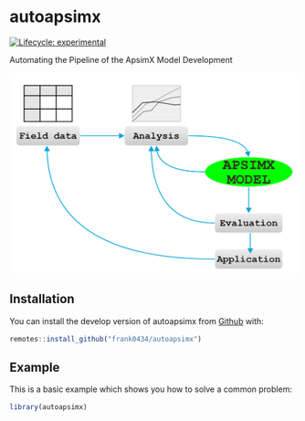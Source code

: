 # autoapsimx

<!-- badges: start -->
[![Lifecycle: experimental](https://img.shields.io/badge/lifecycle-experimental-orange.svg)](https://www.tidyverse.org/lifecycle/#experimental)
<!-- badges: end -->


Automating the Pipeline of the ApsimX Model Development 

![](man/figures/Pipeline.png)


## Installation

You can install the develop version of autoapsimx from [Github](https://github.com/frank0434/autoapsimx) with:

``` r
remotes::install_github("frank0434/autoapsimx")
```

## Example

This is a basic example which shows you how to solve a common problem:

``` r
library(autoapsimx)
```

